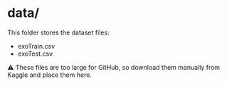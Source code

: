 # data/
This folder stores the dataset files:
- exoTrain.csv
- exoTest.csv

⚠️ These files are too large for GitHub, so download them manually from Kaggle and place them here.

